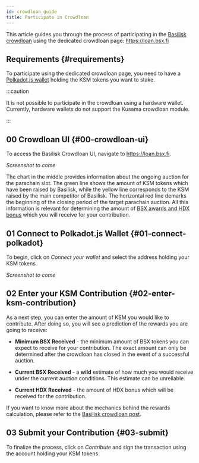 ```yaml
---
id: crowdloan_guide
title: Participate in Crowdloan
---
```


This article guides you through the process of participating in the [Basilisk crowdloan](/basilisk_crowdloan) using the dedicated crowdloan page: https://loan.bsx.fi

## Requirements {#requirements}

To participate using the dedicated crowdloan page, you need to have a [Polkadot.js wallet](https://polkadot.js.org/extension/) holding the KSM tokens you want to stake.

:::caution

It is not possible to participate in the crowdloan using a hardware wallet. Currently, hardware wallets do not support the Kusama crowdloan module. 

:::

## 00 Crowdloan UI {#00-crowdloan-ui}

To access the Basilisk Crowdloan UI, navigate to https://loan.bsx.fi.

*Screenshot to come*

The chart in the middle provides information about the ongoing auction for the parachain slot. The green line shows the amount of KSM tokens which have been raised by Basilisk, while the yellow line corresponds to the KSM raised by the main competitor of Basilisk. The horizontal red line demarks the beginning of the closing period of the target parachain auction. All this information is relevant for determining the amount of [BSX awards and HDX bonus](/basilisk_crowdloan) which you will receive for your contribution. 

## 01 Connect to Polkadot.js Wallet {#01-connect-polkadot}

To begin, click on *Connect your wallet* and select the address holding your KSM tokens.

*Screenshot to come*

## 02 Enter your KSM Contribution {#02-enter-ksm-contribution}

As a next step, you can enter the amount of KSM you would like to contribute. After doing so, you will see a prediction of the rewards you are going to receive:

* **Minimum BSX Received** - the minimum amount of BSX tokens you can expect to receive for your contribution. The exact amount can only be determined after the crowdloan has closed in the event of a successful auction.

* **Current BSX Received** - a **wild** estimate of how much you would receive under the current auction conditions. This estimate can be unreliable.

* **Current HDX Received** - the amount of HDX bonus which will be received for the contribution.

If you want to know more about the mechanics behind the rewards calculation, please refer to the [Basilisk crowdloan post](/basilisk_crowdloan).

## 03 Submit your Contribution {#03-submit}

To finalize the process, click on *Contribute* and sign the transaction using the account holding your KSM tokens.
